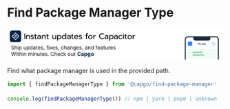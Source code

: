 # Find Package Manager Type
  <a href="https://capgo.app/"><img src='https://raw.githubusercontent.com/Cap-go/capgo/main/assets/capgo_banner.png' alt='Capgo - Instant updates for capacitor'/></a>

Find what package manager is used in the provided path.

```typescript
import { findPackageManagerType } from '@capgo/find-package-manager'

console.log(findPackageManagerType()) // npm | yarn | pnpm | unknown
```
